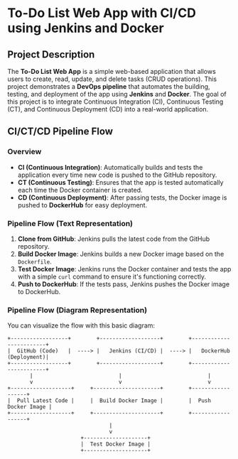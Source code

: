 # To-Do List Web App with CI/CD using Jenkins and Docker

## Project Description
The **To-Do List Web App** is a simple web-based application that allows users to create, read, update, and delete tasks (CRUD operations). This project demonstrates a **DevOps pipeline** that automates the building, testing, and deployment of the app using **Jenkins** and **Docker**. The goal of this project is to integrate Continuous Integration (CI), Continuous Testing (CT), and Continuous Deployment (CD) into a real-world application.

## CI/CT/CD Pipeline Flow

### Overview
- **CI (Continuous Integration)**: Automatically builds and tests the application every time new code is pushed to the GitHub repository.
- **CT (Continuous Testing)**: Ensures that the app is tested automatically each time the Docker container is created.
- **CD (Continuous Deployment)**: After passing tests, the Docker image is pushed to **DockerHub** for easy deployment.

### Pipeline Flow (Text Representation)

1. **Clone from GitHub**: Jenkins pulls the latest code from the GitHub repository.
2. **Build Docker Image**: Jenkins builds a new Docker image based on the `Dockerfile`.
3. **Test Docker Image**: Jenkins runs the Docker container and tests the app with a simple `curl` command to ensure it's functioning correctly.
4. **Push to DockerHub**: If the tests pass, Jenkins pushes the Docker image to DockerHub.

### Pipeline Flow (Diagram Representation)
You can visualize the flow with this basic diagram:

```plaintext
+------------------+        +-------------------+        +------------------------+
|  GitHub (Code)   |  ----> |   Jenkins (CI/CD) |  ----> |   DockerHub (Deployment)|
+------------------+        +-------------------+        +------------------------+
       |                           |                           |
       v                           v                           v
+-------------------+     +---------------------+        +------------------+
|  Pull Latest Code |     |  Build Docker Image |        |  Push Docker Image |
+-------------------+     +---------------------+        +------------------+
                                |
                                v
                       +--------------------+
                       |  Test Docker Image |
                       +--------------------+
